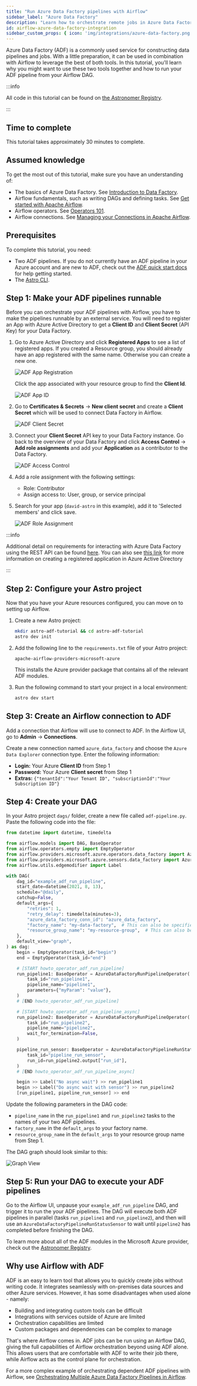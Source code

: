 ```yaml
---
title: "Run Azure Data Factory pipelines with Airflow"
sidebar_label: "Azure Data Factory"
description: "Learn how to orchestrate remote jobs in Azure Data Factory with your Apache Airflow DAGs."
id: airflow-azure-data-factory-integration
sidebar_custom_props: { icon: 'img/integrations/azure-data-factory.png' }
---
```


Azure Data Factory (ADF) is a commonly used service for constructing data pipelines and jobs. With a little preparation, it can be used in combination with Airflow to leverage the best of both tools. In this tutorial, you'll learn why you might want to use these two tools together and how to run your ADF pipeline from your Airflow DAG.

:::info

All code in this tutorial can be found on [the Astronomer Registry](https://registry.astronomer.io/dags/azure-data-factory-dag).

:::

## Time to complete

This tutorial takes approximately 30 minutes to complete.

## Assumed knowledge

To get the most out of this tutorial, make sure you have an understanding of:

- The basics of Azure Data Factory. See [Introduction to Data Factory](https://learn.microsoft.com/en-us/azure/data-factory/introduction).
- Airflow fundamentals, such as writing DAGs and defining tasks. See [Get started with Apache Airflow](get-started-with-airflow.md).
- Airflow operators. See [Operators 101](what-is-an-operator.md).
- Airflow connections. See [Managing your Connections in Apache Airflow](connections.md).

## Prerequisites

To complete this tutorial, you need:

- Two ADF pipelines. If you do not currently have an ADF pipeline in your Azure account and are new to ADF, check out the [ADF quick start docs](https://docs.microsoft.com/en-us/azure/data-factory/quickstart-create-data-factory-portal) for help getting started.
- The [Astro CLI](https://docs.astronomer.io/astro/cli/get-started).

## Step 1: Make your ADF pipelines runnable

Before you can orchestrate your ADF pipelines with Airflow, you have to make the pipelines runnable by an external service. You will need to register an App with Azure Active Directory to get a **Client ID** and **Client Secret** (API Key) for your Data Factory.

1. Go to Azure Active Directory and click **Registered Apps** to see a list of registered apps. If you created a Resource group, you should already have an app registered with the same name. Otherwise you can create a new one.

    ![ADF App Registration](/img/guides/adf_app_registration.png)

    Click the app associated with your resource group to find the **Client Id**.

    ![ADF App ID](/img/guides/adf_app_id.png)

2. Go to **Certificates & Secrets** -> **New client secret** and create a **Client Secret** which will be used to connect Data Factory in Airflow.

    ![ADF Client Secret](/img/guides/adf_client_secret.png)

3. Connect your **Client Secret** API key to your Data Factory instance. Go back to the overview of your Data Factory and click **Access Control** -> **Add role assignments** and add your **Application** as a contributor to the Data Factory.

    ![ADF Access Control](/img/guides/adf_add_role_assignment.png)

4. Add a role assignment with the following settings:

    - Role: Contributor
    - Assign access to: User, group, or service principal

5. Search for your app (`david-astro` in this example), add it to 'Selected members' and click save.

    ![ADF Role Assignment](/img/guides/adf_add_role_assignment2.png)

:::info

Additional detail on requirements for interacting with Azure Data Factory using the REST API can be found [here](https://docs.microsoft.com/en-us/azure/data-factory/quickstart-create-data-factory-rest-api). You can also see [this link](https://docs.microsoft.com/en-us/azure/active-directory/develop/howto-create-service-principal-portal#register-an-application-with-azure-ad-and-create-a-service-principal) for more information on creating a registered application in Azure Active Directory

:::

## Step 2: Configure your Astro project

Now that you have your Azure resources configured, you can move on to setting up Airflow.

1. Create a new Astro project:

    ```sh
    mkdir astro-adf-tutorial && cd astro-adf-tutorial
    astro dev init
    ```

2. Add the following line to the `requirements.txt` file of your Astro project:

    ```text
    apache-airflow-providers-microsoft-azure
    ```

    This installs the Azure provider package that contains all of the relevant ADF modules.

3. Run the following command to start your project in a local environment:

    ```sh
    astro dev start
    ```

## Step 3: Create an Airflow connection to ADF

Add a connection that Airflow will use to connect to ADF. In the Airflow UI, go to **Admin** -> **Connections**.

Create a new connection named `azure_data_factory` and choose the `Azure Data Explorer` connection type. Enter the following information:

- **Login:** Your Azure **Client ID** from Step 1
- **Password:** Your Azure **Client secret** from Step 1
- **Extras:** `{"tenantId":"Your Tenant ID", "subscriptionId":"Your Subscription ID"}`

## Step 4: Create your DAG

In your Astro project `dags/` folder, create a new file called `adf-pipeline.py`. Paste the following code into the file:

```python
from datetime import datetime, timedelta

from airflow.models import DAG, BaseOperator
from airflow.operators.empty import EmptyOperator
from airflow.providers.microsoft.azure.operators.data_factory import AzureDataFactoryRunPipelineOperator
from airflow.providers.microsoft.azure.sensors.data_factory import AzureDataFactoryPipelineRunStatusSensor
from airflow.utils.edgemodifier import Label

with DAG(
    dag_id="example_adf_run_pipeline",
    start_date=datetime(2021, 8, 13),
    schedule="@daily",
    catchup=False,
    default_args={
        "retries": 1,
        "retry_delay": timedelta(minutes=3),
        "azure_data_factory_conn_id": "azure_data_factory",
        "factory_name": "my-data-factory",  # This can also be specified in the ADF connection.
        "resource_group_name": "my-resource-group",  # This can also be specified in the ADF connection.
    },
    default_view="graph",
) as dag:
    begin = EmptyOperator(task_id="begin")
    end = EmptyOperator(task_id="end")

    # [START howto_operator_adf_run_pipeline]
    run_pipeline1: BaseOperator = AzureDataFactoryRunPipelineOperator(
        task_id="run_pipeline1",
        pipeline_name="pipeline1",
        parameters={"myParam": "value"},
    )
    # [END howto_operator_adf_run_pipeline]

    # [START howto_operator_adf_run_pipeline_async]
    run_pipeline2: BaseOperator = AzureDataFactoryRunPipelineOperator(
        task_id="run_pipeline2",
        pipeline_name="pipeline2",
        wait_for_termination=False,
    )

    pipeline_run_sensor: BaseOperator = AzureDataFactoryPipelineRunStatusSensor(
        task_id="pipeline_run_sensor",
        run_id=run_pipeline2.output["run_id"],
    )
    # [END howto_operator_adf_run_pipeline_async]

    begin >> Label("No async wait") >> run_pipeline1
    begin >> Label("Do async wait with sensor") >> run_pipeline2
    [run_pipeline1, pipeline_run_sensor] >> end
```

Update the following parameters in the DAG code:

- `pipeline_name` in the `run_pipeline1` and `run_pipeline2` tasks to the names of your two ADF pipelines.
- `factory_name` in the `default_args` to your factory name.
- `resource_group_name` in the `default_args` to your resource group name from Step 1.

The DAG graph should look similar to this:

![Graph View](/img/guides/multiple_adf_pipeline_graph.png)

## Step 5: Run your DAG to execute your ADF pipelines

Go to the Airflow UI, unpause your `example_adf_run_pipeline` DAG, and trigger it to run the your ADF pipelines.
The DAG will execute both ADF pipelines in parallel (tasks `run_pipeline1` and `run_pipeline2`), and then will use an `AzureDataFactoryPipelineRunStatusSensor` to wait until `pipeline2` has completed before finishing the DAG.

To learn more about all of the ADF modules in the Microsoft Azure provider, check out the [Astronomer Registry](https://registry.astronomer.io/providers/microsoft-azure).

## Why use Airflow with ADF

ADF is an easy to learn tool that allows you to quickly create jobs without writing code. It integrates seamlessly with on-premises data sources and other Azure services. However, it has some disadvantages when used alone - namely:

- Building and integrating custom tools can be difficult
- Integrations with services outside of Azure are limited
- Orchestration capabilities are limited
- Custom packages and dependencies can be complex to manage

That's where Airflow comes in. ADF jobs can be run using an Airflow DAG, giving the full capabilities of Airflow orchestration beyond using ADF alone. This allows users that are comfortable with ADF to write their job there, while Airflow acts as the control plane for orchestration.

For a more complex example of orchestrating dependent ADF pipelines with Airflow, see [Orchestrating Multiple Azure Data Factory Pipelines in Airflow](https://registry.astronomer.io/dags/airflow-azure-data-factory).
